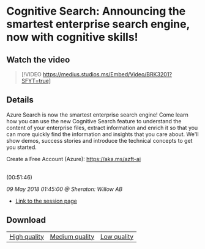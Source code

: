 # Cognitive Search: Announcing the smartest enterprise search engine, now with cognitive skills!

## Watch the video
> [!VIDEO https://medius.studios.ms/Embed/Video/BRK3201?SFYT=true]

## Details

<p>Azure Search is now the smartest enterprise search engine! Come learn how you can use the new Cognitive Search feature to understand the content of your enterprise files, extract information and enrich it so that you can more quickly find the information and insights that you care about. We'll show demos, success stories and introduce the technical concepts to get you started.</p><p>Create a Free Account (Azure): <a href="https://aka.ms/azft-ai">https://aka.ms/azft-ai</a></p><div id="selenium-highlight">&nbsp;</div> (00:51:46)

*09 May 2018 01:45:00 @ Sheraton: Willow AB*

- [Link to the session page](https://channel9.msdn.com/Events/Build/2018/BRK3201)

## Download

||||
|:--:|:----:|:-:|
|[High quality](https://sec.ch9.ms/ch9/61b9/481e2dff-91be-4b30-8011-634beae961b9/BRK3201_high.mp4)|[Medium quality](https://sec.ch9.ms/ch9/61b9/481e2dff-91be-4b30-8011-634beae961b9/BRK3201_mid.mp4)|[Low quality](https://sec.ch9.ms/ch9/61b9/481e2dff-91be-4b30-8011-634beae961b9/BRK3201.mp4)